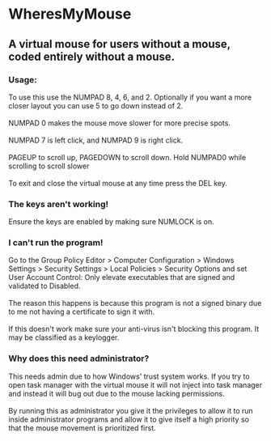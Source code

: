 # WheresMyMouse
## A virtual mouse for users without a mouse, coded entirely without a mouse.

### Usage:
To use this use the NUMPAD 8, 4, 6, and 2. Optionally if you want a more closer layout you can use 5 to go down instead of 2.<br>
<br>
NUMPAD 0 makes the mouse move slower for more precise spots.<br>
<br>
NUMPAD 7 is left click, and NUMPAD 9 is right click.<br>
<br>
PAGEUP to scroll up, PAGEDOWN to scroll down. Hold NUMPAD0 while scrolling to scroll slower<br>
<br>
To exit and close the virtual mouse at any time press the DEL key.<br>

### The keys aren't working!
Ensure the keys are enabled by making sure NUMLOCK is on.

### I can't run the program!
Go to the Group Policy Editor > Computer Configuration > Windows Settings > Security Settings > Local Policies > Security Options and set User Account Control: Only elevate executables that are signed and validated to Disabled.<br>
<br>
The reason this happens is because this program is not a signed binary due to me not having a certificate to sign it with.<br>
<br>
If this doesn't work make sure your anti-virus isn't blocking this program. It may be classified as a keylogger.<br>

### Why does this need administrator?
This needs admin due to how Windows' trust system works. If you try to open task manager with the virtual mouse it will not inject into task manager and instead it will bug out due to the mouse lacking permissions.<br>
<br>
By running this as administrator you give it the privileges to allow it to run inside administrator programs and allow it to give itself a high priority so that the mouse movement is prioritized first.<br>

